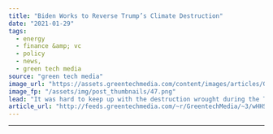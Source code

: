 ```yaml
---
title: "Biden Works to Reverse Trump’s Climate Destruction"
date: "2021-01-29"
tags: 
  - energy
  - finance &amp; vc
  - policy
  - news,
  - green tech media
source: "green tech media"
image_url: "https://assets.greentechmedia.com/content/images/articles/Green_Broken_Glass.jpg"
image_fp: "/assets/img/post_thumbnails/47.png"
lead: "It was hard to keep up with the destruction wrought during the Trump era. And it’s already getting hard to keep up with the rebuilding. This week brought a series of actions on climate change from the White House that is building a framework for the  ..."
article_url: "http://feeds.greentechmedia.com/~r/GreentechMedia/~3/wHHSIw3WKxc/biden-works-to-reverse-trumps-climate-destruction"
---
```


---
